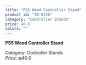 ```yaml
---
title: "PS5 Wood Controller Stand"
product_id: "3D-0126"
category: "Controller Stands"
price: 40.0
colors: ""
---
```


**PS5 Wood Controller Stand**

*Category*: Controller Stands  
*Price*: ₪40.0

